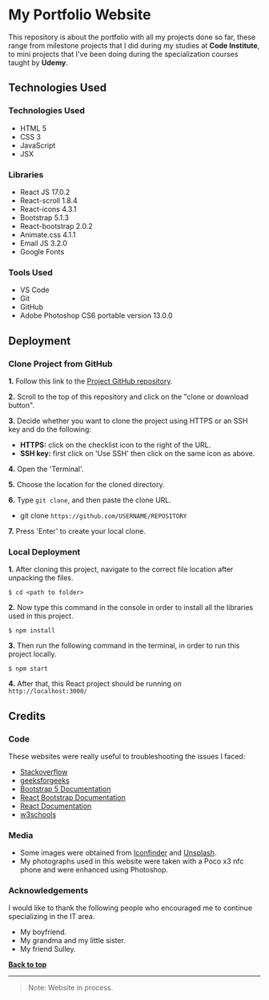 # My Portfolio Website

This repository is about the portfolio with all my projects done so far, these range from milestone projects that I did during my studies at **Code Institute**, to mini projects that I've been doing during the specialization courses taught by **Udemy**.

## Technologies Used

### Technologies Used

- HTML 5
- CSS 3
- JavaScript
- JSX

### Libraries

- React JS 17.0.2
- React-scroll 1.8.4
- React-icons 4.3.1
- Bootstrap 5.1.3
- React-bootstrap 2.0.2
- Animate.css 4.1.1
- Email JS 3.2.0
- Google Fonts

### Tools Used

- VS Code
- Git
- GitHub
- Adobe Photoshop CS6 portable version 13.0.0

## Deployment

### Clone Project from GitHub

**1.** Follow this link to the [Project GitHub repository](https://github.com/cotebarrientos/my-portfolio).

**2.** Scroll to the top of this repository and click on the "clone or download button".

**3.** Decide whether you want to clone the project using HTTPS or an SSH key and do the following:

- **HTTPS:** click on the checklist icon to the right of the URL.
- **SSH key:** first click on 'Use SSH' then click on the same icon as above.

**4.** Open the 'Terminal'.

**5.** Choose the location for the cloned directory.

**6.** Type `git clone`, and then paste the clone URL.

- git clone `https://github.com/USERNAME/REPOSITORY`

**7.** Press 'Enter' to create your local clone.

### Local Deployment

**1.** After cloning this project, navigate to the correct file location after unpacking the files.

    $ cd <path to folder>

**2.** Now type this command in the console in order to install all the libraries used in this project.

    $ npm install

**3.** Then run the following command in the terminal, in order to run this project locally.

    $ npm start


**4.** After that, this React project should be running on `http://localhost:3000/`

## Credits

### Code

These websites were really useful to troubleshooting the issues I faced:

- [Stackoverflow](https://stackoverflow.com/)
- [geeksforgeeks](https://www.geeksforgeeks.org/)
- [Bootstrap 5 Documentation](https://getbootstrap.com/docs/5.1/getting-started/introduction/)
- [React Bootstrap Documentation](https://react-bootstrap.github.io/getting-started/introduction/)
- [React Documentation](https://es.reactjs.org/)
- [w3schools](https://www.w3schools.com/)

### Media

- Some images were obtained from [Iconfinder](https://www.iconfinder.com/) and [Unsplash](https://unsplash.com/).
- My photographs used in this website were taken with a Poco x3 nfc phone and were enhanced using Photoshop.

### Acknowledgements

I would like to thank the following people who encouraged me to continue specializing in the IT area.

- My boyfriend.
- My grandma and my little sister.
- My friend Sulley.

**[Back to top](#my-portfolio-website)**

---

> Note: Website in process.